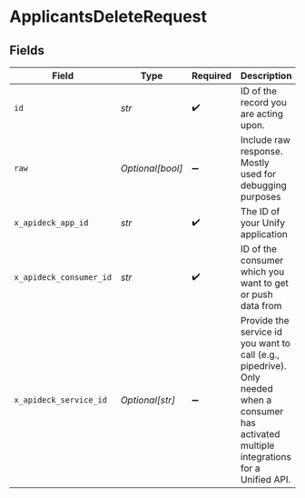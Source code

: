 # ApplicantsDeleteRequest


## Fields

| Field                                                                                                                                         | Type                                                                                                                                          | Required                                                                                                                                      | Description                                                                                                                                   |
| --------------------------------------------------------------------------------------------------------------------------------------------- | --------------------------------------------------------------------------------------------------------------------------------------------- | --------------------------------------------------------------------------------------------------------------------------------------------- | --------------------------------------------------------------------------------------------------------------------------------------------- |
| `id`                                                                                                                                          | *str*                                                                                                                                         | :heavy_check_mark:                                                                                                                            | ID of the record you are acting upon.                                                                                                         |
| `raw`                                                                                                                                         | *Optional[bool]*                                                                                                                              | :heavy_minus_sign:                                                                                                                            | Include raw response. Mostly used for debugging purposes                                                                                      |
| `x_apideck_app_id`                                                                                                                            | *str*                                                                                                                                         | :heavy_check_mark:                                                                                                                            | The ID of your Unify application                                                                                                              |
| `x_apideck_consumer_id`                                                                                                                       | *str*                                                                                                                                         | :heavy_check_mark:                                                                                                                            | ID of the consumer which you want to get or push data from                                                                                    |
| `x_apideck_service_id`                                                                                                                        | *Optional[str]*                                                                                                                               | :heavy_minus_sign:                                                                                                                            | Provide the service id you want to call (e.g., pipedrive). Only needed when a consumer has activated multiple integrations for a Unified API. |